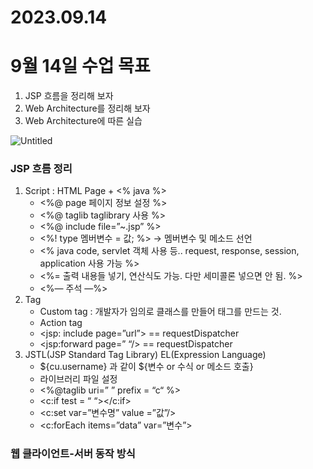 # 2023.09.14

# **9월 14일 수업 목표**

1. JSP 흐름을 정리해 보자
2. Web Architecture를 정리해 보자
3. Web Architecture에 따른 실습

![Untitled](https://prod-files-secure.s3.us-west-2.amazonaws.com/af24a09c-661e-49f0-8040-f1d0a9110aec/563f83ca-0696-47f7-8adb-e3c1f688a866/Untitled.png)

### JSP 흐름 정리

1. Script : HTML Page + <% java %>
    - <%@ page 페이지 정보 설정 %>
    - <%@ taglib taglibrary 사용 %>
    - <%@ include file=”~.jsp” %>
    - <%! type 멤버변수 = 값;  %> → 멤버변수 및 메소드 선언
    - <%  java code, servlet 객체 사용 등.. request, response, session, application 사용 가능 %>
    - <%= 출력 내용들 넣기, 연산식도 가능. 다만 세미콜론 넣으면 안 됨. %>
    - <%— 주석 —%>
2. Tag
    - Custom tag : 개발자가 임의로 클래스를 만들어 태그를 만드는 것.
    - Action tag
    - <jsp: include page=”url”> == requestDispatcher
    - <jsp:forward page=”  “/> == requestDispatcher
3. JSTL(JSP Standard Tag Library)
EL(Expression Language)
    - ${cu.username} 과 같이 ${변수 or 수식 or 메소드 호출}
    - 라이브러리 파일 설정
    - <%@taglib uri=” ” prefix = “c“ %>
    - <c:if test = “ “></c:if>
    - <c:set var=”변수명” value =”값”/>
    - <c:forEach items=”data” var=”변수”>

### 웹 클라이언트-서버 동작 방식
